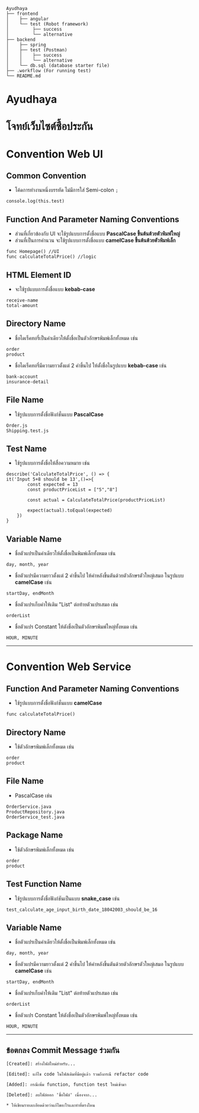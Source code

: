 ```tree
Ayudhaya
├── frontend
│    ├── angular
│    └── test (Robot framework)
│         ├── success
│         └── alternative
├── backend
│    ├── spring
│    ├── test (Postman)
│    │    ├── success
│    │    └── alternative
│    └── db.sql (database starter file)
├── .workflow (For running test)
└── README.md

```

# Ayudhaya

# โจทย์เว็บไซต์ซื้อประกัน

# Convention Web UI

## Common Convention

- โค้ดการทำงานหนึ่งบรรทัด ไม่มีการใส่ Semi-colon `;`

```
console.log(this.test)
```

## Function And Parameter Naming Conventions

- ส่วนที่เกี่ยวข้องกับ UI จะใช้รูปแบบการตั้งชื่อแบบ **PascalCase ขึ้นต้นต้วยตัวพิมพ์ใหญ่**
- ส่วนที่เป็นการคำนวน จะใช้รูปแบบการตั้งชื่อแบบ **camelCase ขึ้นต้นต้วยตัวพิมพ์เล็ก**

```
func Homepage() //UI
func calculateTotalPrice() //logic
```

## HTML Element ID

- จะใช้รูปแบบการตั้งชื่อแบบ **kebab-case**

```
receive-name
total-amount
```

## Directory Name

- ชื่อไดเร็คทอรี่เป็นคำเดียวให้ตั้งชื่อเป็นตัวอักษรพิมพ์เล็กทั้งหมด เช่น

```
order
product
```

- ชื่อไดเร็คทอรี่มีความยาวตั้งแต่ 2 คำขึ้นไป ให้ตั้งชื่อในรูปแบบ **kebab-case** เช่น

```
bank-account
insurance-detail
```

## File Name

- ใช้รูปแบบการตั้งชื่อฟังก์ชั่นแบบ **PascalCase**

```
Order.js
Shipping.test.js
```

## Test Name

- ใช้รูปแบบการตั้งชื่อให้สื่อความหมาย เช่น

```
describe('CalculateTotalPrice', () => {
it('Input 5+8 should be 13',()=>{
        const expected = 13
        const productPriceList = ["5","8"]

        const actual = CalculateTotalPrice(productPriceList)

        expect(actual).toEqual(expected)
    })
}
```

## Variable Name

- ชื่อตัวแปรเป็นคำเดียวให้ตั้งชื่อเป็นพิมพ์เล็กทั้งหมด เช่น

```
day, month, year
```

- ชื่อตัวแปรมีความยาวตั้งแต่ 2 คำขึ้นไป ให้คำหลังขึ้นตันด้วยตัวอักษรตัวใหญ่เสมอ ในรูปแบบ **camelCase** เช่น

```
startDay, endMonth
```

- ชื่อตัวแปรเก็บค่าให้เติม "List" ต่อท้ายตัวแปรเสมอ เช่น

```
orderList
```

- ชื่อตัวแปร Constant ให้ตังชื่อเป็นตัวอักษรพิมพ์ใหญ่ทั้งหมด เช่น

```
HOUR, MINUTE
```

---

# Convention Web Service

## Function And Parameter Naming Conventions

- ใช้รูปแบบการตั้งชื่อฟังก์ชั่นแบบ **camelCase**

```
func calculateTotalPrice()
```

## Directory Name

- ใช้ตัวอักษรพิมพ์เล็กทั้งหมด เช่น

```
order
product
```

## File Name

- PascalCase เช่น

```
OrderService.java
ProductRepository.java
OrderService_test.java
```

## Package Name

- ใช้ตัวอักษรพิมพ์เล็กทั้งหมด เช่น

```
order
product
```

## Test Function Name

- ใช้รูปแบบการตั้งชื่อฟังก์ชันเป็นแบบ **snake_case** เช่น

```
test_calculate_age_input_birth_date_18042003_should_be_16
```

## Variable Name

- ชื่อตัวแปรเป็นคำเดียวให้ตั้งชื่อเป็นพิมพ์เล็กทั้งหมด เช่น

```
day, month, year
```

- ชื่อตัวแปรมีความยาวตั้งแต่ 2 คำขึ้นไป ให้คำหลังขึ้นตันด้วยตัวอักษรตัวใหญ่เสมอ ในรูปแบบ **camelCase** เช่น

```
startDay, endMonth
```

- ชื่อตัวแปรเก็บค่าให้เติม "List" ต่อท้ายตัวแปรเสมอ เช่น

```
orderList
```

- ชื่อตัวแปร Constant ให้ตังชื่อเป็นตัวอักษรพิมพ์ใหญ่ทั้งหมด เช่น

```
HOUR, MINUTE
```

---

## ข้อตกลง Commit Message ร่วมกัน

```
[Created]: สร้างไฟล์ใหม่สำหรับ...

[Edited]: แก้ไข code ในไฟล์เดิมที่มีอยู่แล้ว รวมถึงกรณี refactor code

[Added]: กรณีเพิ่ม function, function test ใหม่เข้ามา

[Deleted]: ลบไฟล์ออก 'ชื่อไฟล์' เนื่องจาก...

* ให้เขียนรายละเอียดด้วยว่าแก้ไขอะไรและทำที่ตรงไหน
```

<!-- ## How to run Acceptance test (API and UI)
### API test
1. ติดตั้ง newman
```
npm install -g newman
```
2. คำสั่งที่ใช้ run newman
```
newman run atdd/api/shopping_cart_success.json -e atdd/api/environment/local_environment.json -d atdd/api/data/shopping_cart_success.json
```
หรือใช้คำสั่งย่อ
```
make run_newman
```

### UI test
1. ติดตั้ง Robot framework
```
download Python2.7.xx (www.python.org)
```
2. ติดตั้ง PIP
```
sudo easy_install pip
```
3. ติดตั้ง Robot framework
```
pip install robotframework
```
4. ติดตั้ง selenium2library
```
pip install robotframework-selenium2library
```
5. ติดตั้ง chrome driver
```
brew install chromedriver
```
6. run robot framework
```
robot atdd/ui/shopping_cart_success.robot
```
หรือใช้คำสั่งย่อ
```
make run_robot
``` -->
